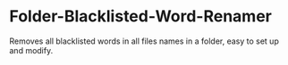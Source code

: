 # Folder-Blacklisted-Word-Renamer
Removes all blacklisted words in all files names in a folder, easy to set up and modify.
